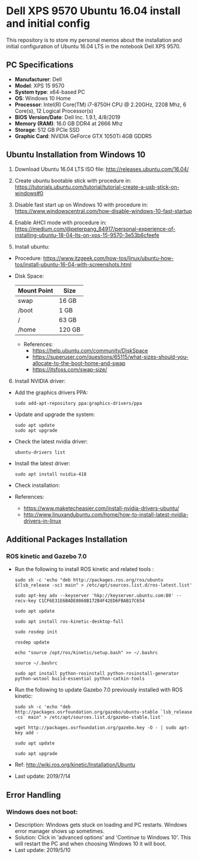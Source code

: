 # Dell XPS 9570 Ubuntu 16.04 install and initial config

This repository is to store my personal memos about the installation and initial configuration 
of Ubuntu 16.04 LTS in the notebook Dell XPS 9570.

## PC Specifications
- **Manufacturer**: Dell
- **Model**: XPS 15 9570
- **System type**: x64-based PC
- **OS**: Windows 10 Home
- **Processor**: Intel(R) Core(TM) i7-8750H CPU @ 2.20GHz, 2208 Mhz, 6 Core(s), 12 Logical Processor(s)
- **BIOS Version/Date**:	Dell Inc. 1.9.1, 4/8/2019
- **Memory (RAM)**: 16.0 GB DDR4 at 2666 Mhz
- **Storage**: 512 GB PCIe SSD
- **Graphic Card**: NVIDIA GeForce GTX 1050Ti 4GB GDDR5

## Ubuntu Installation from Windows 10

1. Download Ubuntu 16.04 LTS ISO file:
http://releases.ubuntu.com/16.04/

2. Create ubuntu bootable stick with procedure in:
https://tutorials.ubuntu.com/tutorial/tutorial-create-a-usb-stick-on-windows#0

3. Disable fast start up on Windows 10 with procedure in: https://www.windowscentral.com/how-disable-windows-10-fast-startup

4. Enable AHCI mode with procedure in: https://medium.com/@peterpang_84917/personal-experience-of-installing-ubuntu-18-04-lts-on-xps-15-9570-3e53b6cfeefe

5. Install ubuntu:
  - Procedure: https://www.itzgeek.com/how-tos/linux/ubuntu-how-tos/install-ubuntu-16-04-with-screenshots.html
  - Disk Space:
  
     Mount Point | Size 
     --- | --- 
     swap  | 16 GB   
     /boot  | 1 GB    
     /     | 63 GB   
     /home | 120 GB  

    - References:
      - https://help.ubuntu.com/community/DiskSpace
      - https://superuser.com/questions/65115/what-sizes-should-you-allocate-to-the-boot-home-and-swap
      - https://itsfoss.com/swap-size/

6. Install NVIDIA driver:
  - Add the graphics drivers PPA:
    ```
    sudo add-apt-repository ppa:graphics-drivers/ppa
    ```
  - Update and upgrade the system:
    ```
    sudo apt update
    sudo apt upgrade
    ```
  - Check the latest nvidia driver:
    ```
    ubuntu-drivers list
    ```
  - Install the latest driver:
    ```
    sudo apt install nvidia-418
    ```
  - Check installation:
  
  - References:
    - https://www.maketecheasier.com/install-nvidia-drivers-ubuntu/
    - http://www.linuxandubuntu.com/home/how-to-install-latest-nvidia-drivers-in-linux
 

## Additional Packages Installation

### ROS kinetic and Gazebo 7.0

- Run the following to install ROS kinetic and related tools :
    ```
    sudo sh -c 'echo "deb http://packages.ros.org/ros/ubuntu $(lsb_release -sc) main" > /etc/apt/sources.list.d/ros-latest.list'

    sudo apt-key adv --keyserver 'hkp://keyserver.ubuntu.com:80' --recv-key C1CF6E31E6BADE8868B172B4F42ED6FBAB17C654
    
    sudo apt update
    
    sudo apt install ros-kinetic-desktop-full
    
    sudo rosdep init
    
    rosdep update
    
    echo "source /opt/ros/kinetic/setup.bash" >> ~/.bashrc
    
    source ~/.bashrc
    
    sudo apt install python-rosinstall python-rosinstall-generator python-wstool build-essential python-catkin-tools
    ```

- Run the following to update Gazebo 7.0 previously installed with ROS kinetic:
    ```
    sudo sh -c 'echo "deb http://packages.osrfoundation.org/gazebo/ubuntu-stable `lsb_release -cs` main" > /etc/apt/sources.list.d/gazebo-stable.list'

    wget http://packages.osrfoundation.org/gazebo.key -O - | sudo apt-key add -

    sudo apt update
    
    sudo apt upgrade
    ```

- Ref: http://wiki.ros.org/kinetic/Installation/Ubuntu
- Last update: 2019/7/14


## Error Handling

### Windows does not boot:
- Description: Windows gets stuck on loading and PC restarts. Windows error manager shows up sometimes.
- Solution: Click in 'advanced options' and 'Continue to Windows 10'. This will restart the PC and when choosing Windows 10 it will boot.
- Last update: 2019/5/10



  
  
